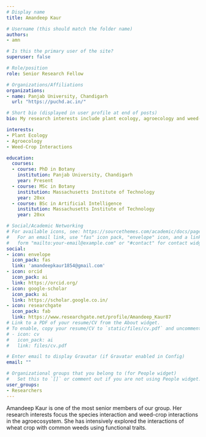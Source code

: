 ```yaml
---
# Display name
title: Amandeep Kaur

# Username (this should match the folder name)
authors:
- amn

# Is this the primary user of the site?
superuser: false

# Role/position
role: Senior Research Fellow

# Organizations/Affiliations
organizations:
- name: Panjab University, Chandigarh
  url: "https://puchd.ac.in/"

# Short bio (displayed in user profile at end of posts)
bio: My research interests include plant ecology, agroecology and weed-crop interactions.

interests:
- Plant Ecology
- Agroecology
- Weed-Crop Interactions

education:
  courses:
  - course: PhD in Botany
    institution: Panjab University, Chandigarh
    year: Present
  - course: MSc in Botany
    institution: Massachusetts Institute of Technology
    year: 20xx
  - course: BSc in Artificial Intelligence
    institution: Massachusetts Institute of Technology
    year: 20xx

# Social/Academic Networking
# For available icons, see: https://sourcethemes.com/academic/docs/page-builder/#icons
#   For an email link, use "fas" icon pack, "envelope" icon, and a link in the
#   form "mailto:your-email@example.com" or "#contact" for contact widget.
social:
- icon: envelope
  icon_pack: fas
  link: 'amandeepkaur1854@gmail.com'
- icon: orcid
  icon_pack: ai
  link: https://orcid.org/
- icon: google-scholar
  icon_pack: ai
  link: https://scholar.google.co.in/
- icon: researchgate
  icon_pack: fab
  link: https://www.researchgate.net/profile/Amandeep_Kaur87
# Link to a PDF of your resume/CV from the About widget.
# To enable, copy your resume/CV to `static/files/cv.pdf` and uncomment the lines below.
# - icon: cv
#   icon_pack: ai
#   link: files/cv.pdf

# Enter email to display Gravatar (if Gravatar enabled in Config)
email: ""

# Organizational groups that you belong to (for People widget)
#   Set this to `[]` or comment out if you are not using People widget.
user_groups:
- Researchers
---
```


Amandeep Kaur is one of the most senior members of our group. Her research interests focus the species interaction and weed-crop interactions in the agroecosystem. She has intensively explored the interactions of wheat crop with common weeds using functional traits.
